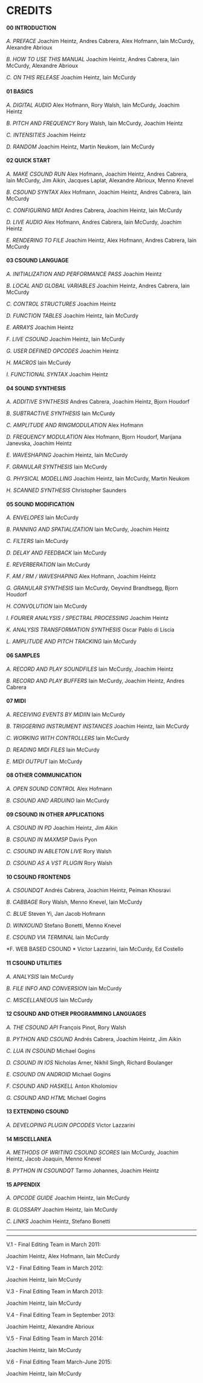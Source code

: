 CREDITS
=======


#### 00 INTRODUCTION

*A. PREFACE*
Joachim Heintz, Andres Cabrera, Alex Hofmann, Iain McCurdy, Alexandre
Abrioux

*B. HOW TO USE THIS MANUAL*
Joachim Heintz, Andres Cabrera, Iain McCurdy, Alexandre Abrioux

*C. ON THIS RELEASE*
Joachim Heintz, Iain McCurdy


#### 01 BASICS

*A. DIGITAL AUDIO*
Alex Hofmann, Rory Walsh, Iain McCurdy, Joachim Heintz

*B. PITCH AND FREQUENCY*
Rory Walsh, Iain McCurdy, Joachim Heintz

*C. INTENSITIES*
Joachim Heintz

*D. RANDOM*
Joachim Heintz, Martin Neukom, Iain McCurdy


#### 02 QUICK START

*A. MAKE CSOUND RUN*
Alex Hofmann, Joachim Heintz, Andres Cabrera, Iain McCurdy, Jim Aikin,
Jacques Laplat, Alexandre Abrioux, Menno Knevel

*B. CSOUND SYNTAX*
Alex Hofmann, Joachim Heintz, Andres Cabrera, Iain McCurdy

*C. CONFIGURING MIDI*
Andres Cabrera, Joachim Heintz, Iain McCurdy

*D. LIVE AUDIO*
Alex Hofmann, Andres Cabrera, Iain McCurdy, Joachim Heintz

*E. RENDERING TO FILE*
Joachim Heintz, Alex Hofmann, Andres Cabrera, Iain McCurdy


#### 03 CSOUND LANGUAGE

*A. INITIALIZATION AND PERFORMANCE PASS*
Joachim Heintz

*B. LOCAL AND GLOBAL VARIABLES*
Joachim Heintz, Andres Cabrera, Iain McCurdy

*C. CONTROL STRUCTURES*
Joachim Heintz

*D. FUNCTION TABLES*
Joachim Heintz, Iain McCurdy

*E. ARRAYS*
Joachim Heintz

*F. LIVE CSOUND*
Joachim Heintz, Iain McCurdy

*G. USER DEFINED OPCODES*
Joachim Heintz

*H. MACROS*
Iain McCurdy

*I. FUNCTIONAL SYNTAX*
Joachim Heintz


#### 04 SOUND SYNTHESIS

*A. ADDITIVE SYNTHESIS*
Andres Cabrera, Joachim Heintz, Bjorn Houdorf

*B. SUBTRACTIVE SYNTHESIS*
Iain McCurdy

*C. AMPLITUDE AND RINGMODULATION*
Alex Hofmann

*D. FREQUENCY MODULATION*
Alex Hofmann, Bjorn Houdorf, Marijana Janevska, Joachim Heintz

*E. WAVESHAPING*
Joachim Heintz, Iain McCurdy

*F. GRANULAR SYNTHESIS*
Iain McCurdy

*G. PHYSICAL MODELLING*
Joachim Heintz, Iain McCurdy, Martin Neukom

*H. SCANNED SYNTHESIS*
Christopher Saunders


#### 05 SOUND MODIFICATION

*A. ENVELOPES*
Iain McCurdy

*B. PANNING AND SPATIALIZATION*
Iain McCurdy, Joachim Heintz

*C. FILTERS*
Iain McCurdy

*D. DELAY AND FEEDBACK*
Iain McCurdy

*E. REVERBERATION*
Iain McCurdy

*F. AM / RM / WAVESHAPING*
Alex Hofmann, Joachim Heintz

*G. GRANULAR SYNTHESIS*
Iain McCurdy, Oeyvind Brandtsegg, Bjorn Houdorf

*H. CONVOLUTION*
Iain McCurdy

*I. FOURIER ANALYSIS / SPECTRAL PROCESSING*
Joachim Heintz

*K. ANALYSIS TRANSFORMATION SYNTHESIS*
Oscar Pablo di Liscia

*L. AMPLITUDE AND PITCH TRACKING*
Iain McCurdy


#### 06 SAMPLES

*A. RECORD AND PLAY SOUNDFILES*
Iain McCurdy, Joachim Heintz

*B. RECORD AND PLAY BUFFERS*
Iain McCurdy, Joachim Heintz, Andres Cabrera


#### 07 MIDI

*A. RECEIVING EVENTS BY MIDIIN*
Iain McCurdy

*B. TRIGGERING INSTRUMENT INSTANCES*
Joachim Heintz, Iain McCurdy

*C. WORKING WITH CONTROLLERS*
Iain McCurdy

*D. READING MIDI FILES*
Iain McCurdy

*E. MIDI OUTPUT*
Iain McCurdy


#### 08 OTHER COMMUNICATION

*A. OPEN SOUND CONTROL*
Alex Hofmann

*B. CSOUND AND ARDUINO*
Iain McCurdy


#### 09 CSOUND IN OTHER APPLICATIONS

*A. CSOUND IN PD*
Joachim Heintz, Jim Aikin

*B. CSOUND IN MAXMSP*
Davis Pyon

*C. CSOUND IN ABLETON LIVE*
Rory Walsh

*D. CSOUND AS A VST PLUGIN*
Rory Walsh


#### 10 CSOUND FRONTENDS

*A. CSOUNDQT*
Andrés Cabrera, Joachim Heintz, Peiman Khosravi

*B. CABBAGE*
Rory Walsh, Menno Knevel, Iain McCurdy

*C. BLUE*
Steven Yi, Jan Jacob Hofmann

*D. WINXOUND*
Stefano Bonetti, Menno Knevel

*E. CSOUND VIA TERMINAL*
Iain McCurdy

*F. WEB BASED CSOUND *
Victor Lazzarini, Iain McCurdy, Ed Costello


#### 11 CSOUND UTILITIES

*A. ANALYSIS*
Iain McCurdy

*B. FILE INFO AND CONVERSION*
Iain McCurdy

*C. MISCELLANEOUS*
Iain McCurdy


#### 12 CSOUND AND OTHER PROGRAMMING LANGUAGES

*A. THE CSOUND API*
François Pinot, Rory Walsh

*B. PYTHON AND CSOUND*
Andrés Cabrera, Joachim Heintz, Jim Aikin

*C. LUA IN CSOUND*
Michael Gogins

*D. CSOUND IN IOS*
Nicholas Arner, Nikhil Singh, Richard Boulanger

*E. CSOUND ON ANDROID*
Michael Gogins

*F. CSOUND AND HASKELL*
Anton Kholomiov

*G. CSOUND AND HTML*
Michael Gogins


#### 13 EXTENDING CSOUND

*A. DEVELOPING PLUGIN OPCODES*
Victor Lazzarini


#### 14 MISCELLANEA

*A. METHODS OF WRITING CSOUND SCORES*
Iain McCurdy, Joachim Heintz, Jacob Joaquin, Menno Knevel

*B. PYTHON IN CSOUNDQT*
Tarmo Johannes, Joachim Heintz


#### 15 APPENDIX

*A. OPCODE GUIDE*
Joachim Heintz, Iain McCurdy

*B. GLOSSARY*
Joachim Heintz, Iain McCurdy

*C. LINKS*
Joachim Heintz, Stefano Bonetti

------------------------------------------------------------------------
------------------------------------------------------------------------

V.1 - Final Editing Team in March 2011:

Joachim Heintz, Alex Hofmann, Iain McCurdy

V.2 - Final Editing Team in March 2012:

Joachim Heintz, Iain McCurdy

V.3 - Final Editing Team in March 2013:

Joachim Heintz, Iain McCurdy

V.4 - Final Editing Team in September 2013:

Joachim Heintz, Alexandre Abrioux

V.5 - Final Editing Team in March 2014:

Joachim Heintz, Iain McCurdy

V.6 - Final Editing Team March-June 2015:

Joachim Heintz, Iain McCurdy
